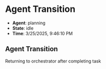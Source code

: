 # Agent Transition

- **Agent**: planning
- **State**: idle
- **Time**: 3/25/2025, 9:46:10 PM

## Agent Transition

Returning to orchestrator after completing task

